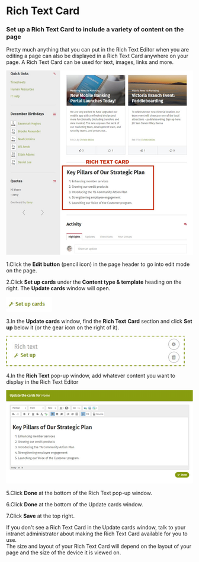 # Rich Text Card

### Set up a Rich Text Card to include a variety of content on the page

Pretty much anything that you can put in the Rich Text Editor when you are editing a page can also be displayed in a Rich Text Card anywhere on your page. A Rich Text Card can be used for text, images, links and more.

![](../../../.gitbook/assets/1%20%2840%29.jpg)



1.Click the **Edit button** \(pencil icon\) in the page header to go into edit mode on the page.

2.Click **Set up cards** under the **Content type & template** heading on the right. The **Update cards** window will open.

![](../../../.gitbook/assets/2%20%2846%29.jpg)

3.In the **Update cards** window, find the **Rich Text** **Card** section and click **Set up** below it \(or the gear icon on the right of it\).

![](../../../.gitbook/assets/3%20%2867%29.jpg)

4.In the **Rich Text** pop-up window, add whatever content you want to display in the Rich Text Editor

![](../../../.gitbook/assets/4%20%2827%29.jpg)



5.Click **Done** at the bottom of the Rich Text pop-up window.

6.Click **Done** at the bottom of the Update cards window.

7.Click **Save** at the top right.

  
If you don't see a Rich Text Card in the Update cards window, talk to your intranet administrator about making the Rich Text Card available for you to use.  
The size and layout of your Rich Text Card will depend on the layout of your page and the size of the device it is viewed on.  


